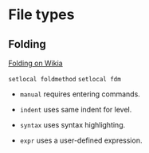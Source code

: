 # File types

## Folding

[Folding on Wikia](http://vim.wikia.com/wiki/Folding)

`setlocal foldmethod`
`setlocal fdm`

- `manual` requires entering commands.

- `indent` uses same indent for level.

- `syntax` uses syntax highlighting.

- `expr` uses a user-defined expression.
